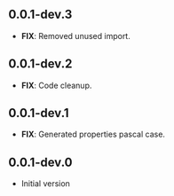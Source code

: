 ## 0.0.1-dev.3

 - **FIX**: Removed unused import.

## 0.0.1-dev.2

 - **FIX**: Code cleanup.

## 0.0.1-dev.1

 - **FIX**: Generated properties pascal case.

## 0.0.1-dev.0

- Initial version

